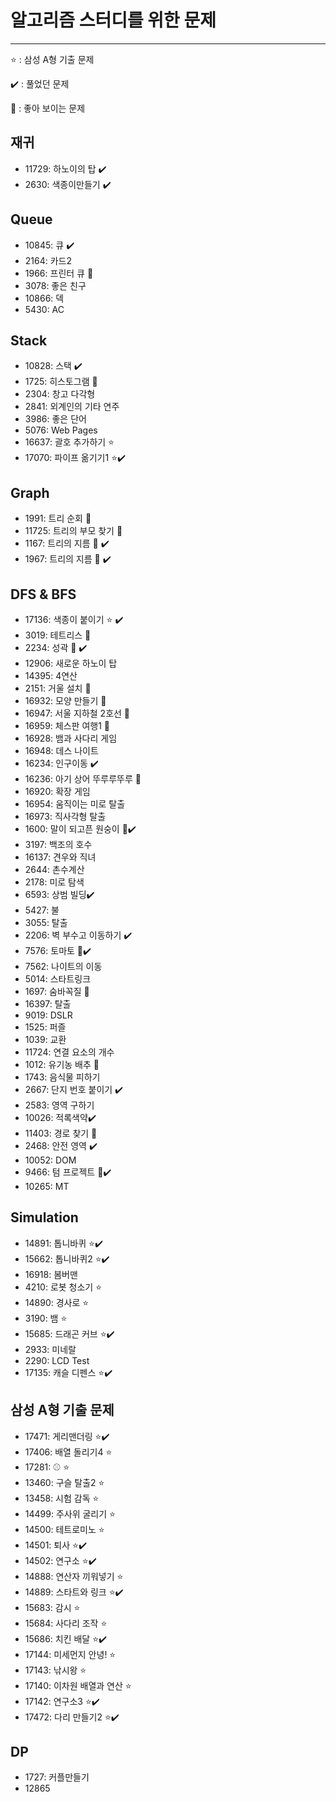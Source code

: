# 알고리즘 스터디를 위한 문제

---

:star: : 삼성 A형 기출 문제

:heavy_check_mark: : 풀었던 문제

:cherry_blossom: : 좋아 보이는 문제

## 재귀
- 11729: 하노이의 탑 :heavy_check_mark:
- 2630: 색종이만들기 :heavy_check_mark:

## Queue

- 10845: 큐 :heavy_check_mark:
- 2164: 카드2
- 1966: 프린터 큐 :cherry_blossom:
- 3078: 좋은 친구
- 10866: 덱
- 5430: AC



## Stack

- 10828: 스택 :heavy_check_mark:
- 1725: 히스토그램 :cherry_blossom:
- 2304: 창고 다각형
- 2841: 외계인의 기타 연주
- 3986: 좋은 단어
- 5076: Web Pages
- 16637: 괄호 추가하기 :star:
- 17070: 파이프 옮기기1 :star::heavy_check_mark:



## Graph

- 1991: 트리 순회 :cherry_blossom:
- 11725: 트리의 부모 찾기 :cherry_blossom:
- 1167: 트리의 지름 :cherry_blossom: :heavy_check_mark:
- 1967: 트리의 지름 :cherry_blossom: :heavy_check_mark:



## DFS & BFS

- 17136: 색종이 붙이기 :star: :heavy_check_mark:
- 3019: 테트리스 :cherry_blossom:
- 2234: 성곽 :cherry_blossom: :heavy_check_mark:
- 12906: 새로운 하노이 탑
- 14395: 4연산
- 2151: 거울 설치 :cherry_blossom:
- 16932: 모양 만들기 :cherry_blossom:
- 16947: 서울 지하철 2호선 :cherry_blossom:
- 16959: 체스판 여행1 :cherry_blossom:
- 16928: 뱀과 사다리 게임
- 16948: 데스 나이트
- 16234: 인구이동 :heavy_check_mark:
- 16236: 아기 상어 뚜루루뚜루 :cherry_blossom:
- 16920: 확장 게임
- 16954: 움직이는 미로 탈출
- 16973: 직사각형 탈출 
- 1600: 말이 되고픈 원숭이 :cherry_blossom::heavy_check_mark:
- 3197: 백조의 호수
- 16137: 견우와 직녀
- 2644: 촌수계산
- 2178: 미로 탐색
- 6593: 상범 빌딩:heavy_check_mark:
- 5427: 불
- 3055: 탈출
- 2206: 벽 부수고 이동하기 :heavy_check_mark:
- 7576: 토마토 :cherry_blossom::heavy_check_mark:
- 7562: 나이트의 이동
- 5014: 스타트링크
- 1697: 숨바꼭질 :cherry_blossom:
- 16397: 탈출
- 9019: DSLR 
- 1525: 퍼즐
- 1039: 교환
- 11724: 연결 요소의 개수
- 1012: 유기농 배추 :cherry_blossom:
- 1743: 음식물 피하기
- 2667: 단지 번호 붙이기 :heavy_check_mark:
- 2583: 영역 구하기
- 10026: 적록색약:heavy_check_mark:
- 11403: 경로 찾기 :cherry_blossom:
- 2468: 안전 영역 :heavy_check_mark:
- 10052: DOM
- 9466: 텀 프로젝트 :cherry_blossom::heavy_check_mark:
- 10265: MT



## Simulation

- 14891: 톱니바퀴 :star::heavy_check_mark:
- 15662: 톱니바퀴2 :star::heavy_check_mark:
- 16918: 봄버맨
- 4210: 로봇 청소기 :star:
- 14890: 경사로 :star:
- 3190: 뱀 :star:
- 15685: 드래곤 커브 :star::heavy_check_mark:
- 2933: 미네랄
- 2290: LCD Test
- 17135: 캐슬 디펜스 :star::heavy_check_mark:



## 삼성 A형 기출 문제

- 17471: 게리맨더링 :star::heavy_check_mark:
- 17406: 배열 돌리기4 :star:
- 17281: ⚾ :star:
- 13460: 구슬 탈출2 :star:
- 13458: 시험 감독 :star:
- 14499: 주사위 굴리기 :star:
- 14500: 테트로미노 :star:
- 14501: 퇴사 :star::heavy_check_mark:
- 14502: 연구소 :star::heavy_check_mark:
- 14888: 연산자 끼워넣기 :star:
- 14889: 스타트와 링크 :star::heavy_check_mark:
- 15683: 감시 :star:
- 15684: 사다리 조작 :star:
- 15686: 치킨 배달 :star::heavy_check_mark:
- 17144: 미세먼지 안녕! :star:
- 17143: 낚시왕 :star:
- 17140: 이차원 배열과 연산 :star:
- 17142: 연구소3 :star::heavy_check_mark:
- 17472: 다리 만들기2 :star::heavy_check_mark:

## DP
- 1727: 커플만들기
- 12865